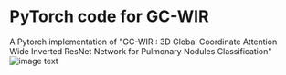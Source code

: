 # PyTorch code for GC-WIR
A Pytorch implementation of "GC-WIR : 3D Global Coordinate Attention Wide Inverted ResNet Network for Pulmonary Nodules Classification"
![image text]((https://github.com/shuyaYin2018/open-code-of-GC-WIR/blob/main/imags/Figure1.jpeg) "DBSCAN Performance Comparison")



